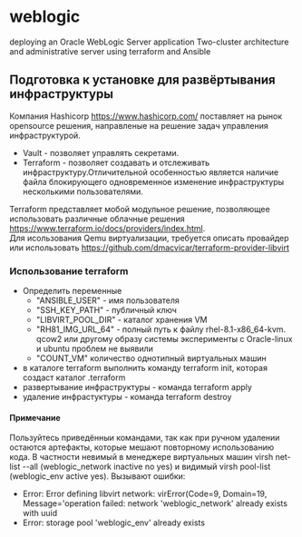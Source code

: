 # weblogic

deploying an Oracle WebLogic Server application Two-cluster architecture and administrative server using terraform and Ansible

## Подготовка к установке для развёртывания инфраструктуры

Компания Hashicorp <https://www.hashicorp.com/> поставляет на рынок opensource решения, направленые на решение задач управления инфраструктурой.

- Vault - позволяет управлять секретами.
- Terraform - позволяет создавать и отслеживать инфраструктуру.Отличительной особенностью является наличие файла блокирующего одновременное изменение инфраструктуры несколькими пользователями.

Terraform представляет мобой модульное решение, позволяющее использовать различные облачные решения <https://www.terraform.io/docs/providers/index.html>. </br>
Для исользования Qemu виртуализации, требуется описать провайдер или использовать <https://github.com/dmacvicar/terraform-provider-libvirt>

### Использование terraform

- Определить переменные
  - "ANSIBLE_USER" - имя пользователя
  - "SSH_KEY_PATH" - публичный ключ
  - "LIBVIRT_POOL_DIR" - каталог хранения VM
  - "RH81_IMG_URL_64" - полный путь к файлу rhel-8.1-x86_64-kvm.
    qcow2 или другому образу системы эксперименты с Oracle-linux и ubuntu проблем не выявили
  - "COUNT_VM" количество однотипный виртуальных машин
- в каталоге terraform выполнить команду terraform init, которая создаст каталог .terraform
- развертывание инфраструктуры - команда terraform apply
- удаление инфрастуктуры - команда terraform destroy

#### Примечание

Пользуйтесь приведённыи командами, так как при ручном удалении остаются артефакты, которые мешают повторному использованию кода. В частности невимый в менеджере виртуальных машин virsh net-list --all (weblogic_network inactive no yes) и видимый virsh pool-list (weblogic_env active yes).
Вызывают ошибки:

- Error: Error defining libvirt network: virError(Code=9, Domain=19, Message='operation failed: network 'weblogic_network' already exists with uuid
- Error: storage pool 'weblogic_env' already exists
